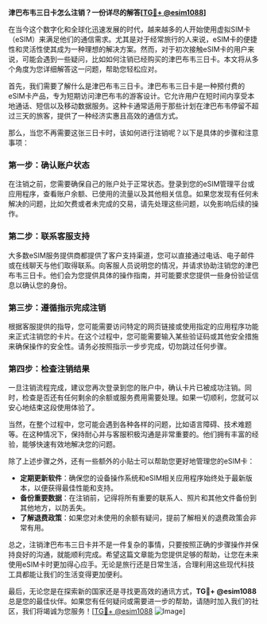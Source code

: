 **津巴布韦三日卡怎么注销？一份详尽的解答[[TG💪+ @esim1088](https://t.me/s/esim1088)]**

在当今这个数字化和全球化迅速发展的时代，越来越多的人开始使用虚拟SIM卡（eSIM）来满足他们的通信需求。尤其是对于经常旅行的人来说，eSIM卡的便捷性和灵活性使其成为一种理想的解决方案。然而，对于初次接触eSIM卡的用户来说，可能会遇到一些疑问，比如如何注销已经购买的津巴布韦三日卡。本文将从多个角度为您详细解答这一问题，帮助您轻松应对。

首先，我们需要了解什么是津巴布韦三日卡。津巴布韦三日卡是一种预付费的eSIM卡产品，专为短期访问津巴布韦的游客设计。它允许用户在短时间内享受本地通话、短信以及移动数据服务。这种卡通常适用于那些计划在津巴布韦停留不超过三天的旅客，提供了一种经济实惠且高效的通信方式。

那么，当您不再需要这张三日卡时，该如何进行注销呢？以下是具体的步骤和注意事项：

### **第一步：确认账户状态**
在注销之前，您需要确保自己的账户处于正常状态。登录到您的eSIM管理平台或应用程序，查看账户余额、已使用的流量以及其他相关信息。如果您发现有任何未解决的问题，比如欠费或者未完成的交易，请先处理这些问题，以免影响后续的操作。

### **第二步：联系客服支持**
大多数eSIM服务提供商都提供了客户支持渠道，您可以直接通过电话、电子邮件或在线聊天与他们取得联系。向客服人员说明您的情况，并请求协助注销您的津巴布韦三日卡。他们会为您提供具体的操作指南，并可能要求您提供一些身份验证信息以确认您的身份。

### **第三步：遵循指示完成注销**
根据客服提供的指导，您可能需要访问特定的网页链接或使用指定的应用程序功能来正式注销您的卡片。在这个过程中，您可能需要输入某些验证码或其他安全措施来确保操作的安全性。请务必按照指示一步步完成，切勿跳过任何步骤。

### **第四步：检查注销结果**
一旦注销流程完成，建议您再次登录到您的账户中，确认卡片已被成功注销。同时，检查是否还有任何剩余的余额或服务费用需要处理。如果一切顺利，您就可以安心地结束这段使用体验了。

当然，在整个过程中，您可能会遇到各种各样的问题，比如语言障碍、技术难题等。在这种情况下，保持耐心并与客服积极沟通是非常重要的。他们拥有丰富的经验，能够快速有效地解决您的问题。

除了上述步骤之外，还有一些额外的小贴士可以帮助您更好地管理您的eSIM卡：

- **定期更新软件**：确保您的设备操作系统和eSIM相关应用程序始终处于最新版本，以便获得最佳性能和支持。
- **备份重要数据**：在注销前，记得将所有重要的联系人、照片和其他文件备份到其他地方，以防丢失。
- **了解退费政策**：如果您对未使用的余额有疑问，提前了解相关的退费政策会非常有用。

总之，注销津巴布韦三日卡并不是一件复杂的事情，只要按照正确的步骤操作并保持良好的沟通，就能顺利完成。希望这篇文章能为您提供足够的帮助，让您在未来使用eSIM卡时更加得心应手。无论是旅行还是日常生活，合理利用这些现代科技工具都能让我们的生活变得更加便利。

最后，无论您是在探索新的国家还是寻找更高效的通讯方式，**TG💪+ @esim1088** 总是您的最佳伙伴。如果您有任何疑问或需要进一步的帮助，请随时加入我们的社区，我们将竭诚为您服务！[[TG💪+ @esim1088](https://t.me/s/esim1088) ![Image](https://i.postimg.cc/4NQfJmqS/Snipaste-2025-05-13-00-14-12.png)]